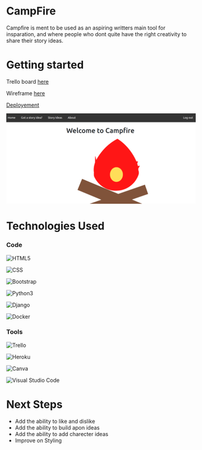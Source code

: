 # CampFire
Campfire is ment to be used as an aspiring writters main tool for insparation, and where people who dont quite have the right creativity to share their story ideas.

# Getting started 
Trello board [here](https://trello.com/b/d4QahLWa/campfire)

Wireframe [here](https://whimsical.com/campfire-3eDWhepjumLpBnzVfmDnmy)

[Deployement](https://campfire-erodri6z.herokuapp.com/)

![Landing](main_app/static/images/Homepage.png)

# Technologies Used
### Code
![HTML5](https://img.shields.io/badge/-HTML5-333333?style=flat&logo=HTML5)

![CSS](https://img.shields.io/badge/-CSS-333333?style=flat&logo=CSS3&logoColor=1572B6)

![Bootstrap](https://img.shields.io/badge/-Bootstrap-333333?style=flat&logo=bootstrap&logoColor=563D7C)

![Python3](https://img.shields.io/badge/-Python3-333333?style=flat&logo=python)

![Django](https://img.shields.io/badge/-Django-333333?logo=django)

![Docker](https://img.shields.io/badge/-docker-333333?logo=docker)


### Tools

![Trello](https://img.shields.io/badge/-Trello-333333?logo=trello)

![Heroku](https://img.shields.io/badge/-Heroku-333333?logo=heroku)

![Canva](https://img.shields.io/badge/-Canva-333333?logo=canva)

![Visual Studio Code](https://img.shields.io/badge/-Visual%20Studio%20Code-333333?style=flat&logo=visual-studio-code&logoColor=007ACC)


# Next Steps 

- Add the ability to like and dislike
- Add the ability to build apon ideas
- Add the ability to add charecter ideas
- Improve on Styling